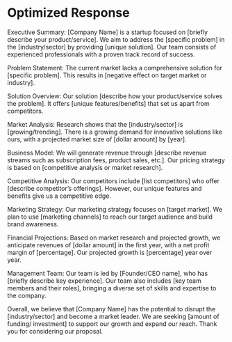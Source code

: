 # Optimized Response

Executive Summary:
[Company Name] is a startup focused on [briefly describe your product/service]. We aim to address the [specific problem] in the [industry/sector] by providing [unique solution]. Our team consists of experienced professionals with a proven track record of success.

Problem Statement:
The current market lacks a comprehensive solution for [specific problem]. This results in [negative effect on target market or industry].

Solution Overview:
Our solution [describe how your product/service solves the problem]. It offers [unique features/benefits] that set us apart from competitors.

Market Analysis:
Research shows that the [industry/sector] is [growing/trending]. There is a growing demand for innovative solutions like ours, with a projected market size of [dollar amount] by [year].

Business Model:
We will generate revenue through [describe revenue streams such as subscription fees, product sales, etc.]. Our pricing strategy is based on [competitive analysis or market research].

Competitive Analysis:
Our competitors include [list competitors] who offer [describe competitor’s offerings]. However, our unique features and benefits give us a competitive edge.

Marketing Strategy:
Our marketing strategy focuses on [target market]. We plan to use [marketing channels] to reach our target audience and build brand awareness.

Financial Projections:
Based on market research and projected growth, we anticipate revenues of [dollar amount] in the first year, with a net profit margin of [percentage]. Our projected growth is [percentage] year over year.

Management Team:
Our team is led by [Founder/CEO name], who has [briefly describe key experience]. Our team also includes [key team members and their roles], bringing a diverse set of skills and expertise to the company.

Overall, we believe that [Company Name] has the potential to disrupt the [industry/sector] and become a market leader. We are seeking [amount of funding/ investment] to support our growth and expand our reach. Thank you for considering our proposal.